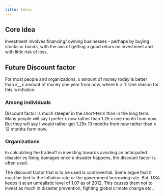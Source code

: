 ```yaml
---
title: Intro
---
```



## Core idea

Investment involves financing/ owning businesses - perhaps by buying stocks or bonds, with the aim of getting a good return on investment and with little risk of loss.

## Future Discount factor

For most people and organizations, _x_ amount of money today is better than _k__x_ amount of money one year from now, where _k_ > 1\. One reason for this is inflation.

### Among individuals

Discount factor is much steeper in the short-term than in the long term. Many people will say I prefer x now rather than 1.25 x one month from now. But they will say I would rather get 1.25x 13 months from now rather than x 12 months form now.

### Organizations

In calculating the tradeoff in investing towards avoiding an anticipated disaster vs fixing damages once a disaster happens, the discount factor is often used.

The discount factor that is to be used is controvertial. Some argue that it must be tied to the inflation rate or the government borrowing rate. But, USA keeps it at an unrealistic level of 1.07 as of 2012. This causes them not to invest as much in disaster prevention, fighting global climate change etc..
